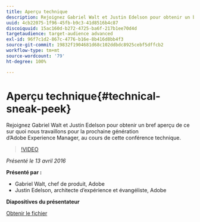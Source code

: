```yaml
---
title: Aperçu technique
description: Rejoignez Gabriel Walt et Justin Edelson pour obtenir un bref aperçu de ce sur quoi nous travaillons pour la prochaine génération d’Adobe Experience Manager, au cours de cette conférence technique.
uuid: 4cb22075-1f96-45fb-b9c3-41d8516b4c87
discoiquuid: 15ac160d-b272-4725-ba6f-217b1ee70d4d
targetaudience: target-audience advanced
exl-id: 96f7c1d2-867c-4776-b16e-8b416d8bb4f3
source-git-commit: 19832f1904681d68c102ddbdc8925cebf5dffcb2
workflow-type: tm+mt
source-wordcount: '79'
ht-degree: 100%

---
```


# Aperçu technique{#technical-sneak-peek}

Rejoignez Gabriel Walt et Justin Edelson pour obtenir un bref aperçu de ce sur quoi nous travaillons pour la prochaine génération d’Adobe Experience Manager, au cours de cette conférence technique.

>[!VIDEO](https://video.tv.adobe.com/v/19305/?quality=9)

*Présenté le 13 avril 2016*

**Présenté par :**

* Gabriel Walt, chef de produit, Adobe
* Justin Edelson, architecte d’expérience et évangéliste, Adobe

**Diapositives du présentateur**

[Obtenir le fichier](assets/aem-gems-041316-6-2-tech-preview.pdf)
<!--
[Get back to the Overview](https://helpx.adobe.com/experience-manager/kt/eseminars/gems/aem-index.html)
-->
